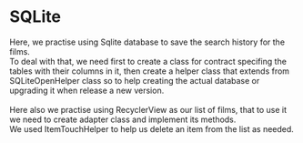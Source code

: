 # SQLite 
Here, we practise using Sqlite database to save the search history for the films. <br />
To deal with that, we need first to create a class for contract specifing the tables with their columns in it, then create a helper class 
that extends from SQLiteOpenHelper class so to help creating the actual database or upgrading it when release a new version. <br />
<br />
Here also we practise using RecyclerView as our list of films, that to use it we need to create adapter class and implement its methods.<br />
We used ItemTouchHelper to help us delete an item from the list as needed.
